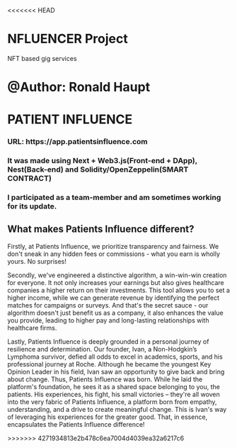 <<<<<<< HEAD
# NFLUENCER Project
NFT based gig services

@Author: Ronald Haupt
=======
<h1>PATIENT INFLUENCE</h1>
<h3><span>URL: </span><a>https://app.patientsinfluence.com</a></h3>
<h3>It was made using Next + Web3.js(Front-end + DApp), Nest(Back-end) and Solidity/OpenZeppelin(SMART CONTRACT)</h3>
<h3>I participated as a team-member and am sometimes working for its update.</h3>
<h2>What makes Patients Influence different?</h2>
<p>
  Firstly, at Patients Influence, we prioritize transparency and fairness. We don't sneak in any hidden fees or commissions - what you earn is wholly yours. No surprises!
</p>
<p>
  Secondly, we've engineered a distinctive algorithm, a win-win-win creation for everyone. It not only increases your earnings but also gives healthcare companies a higher return on their investments. This tool allows you to set a higher income, while we can generate revenue by identifying the perfect matches for campaigns or surveys. And that's the secret sauce - our algorithm doesn't just benefit us as a company, it also enhances the value you provide, leading to higher pay and long-lasting relationships with healthcare firms.
</p>
<p>
  Lastly, Patients Influence is deeply grounded in a personal journey of resilience and determination. Our founder, Ivan, a Non-Hodgkin’s Lymphoma survivor, defied all odds to excel in academics, sports, and his professional journey at Roche. Although he became the youngest Key Opinion Leader in his field, Ivan saw an opportunity to give back and bring about change. Thus, Patients Influence was born. While he laid the platform's foundation, he sees it as a shared space belonging to you, the patients. His experiences, his fight, his small victories – they're all woven into the very fabric of Patients Influence, a platform born from empathy, understanding, and a drive to create meaningful change. This is Ivan's way of leveraging his experiences for the greater good. That, in essence, encapsulates the Patients Influence difference!
</p>
>>>>>>> 4271934813e2b478c6ea7004d4039ea32a6217c6
